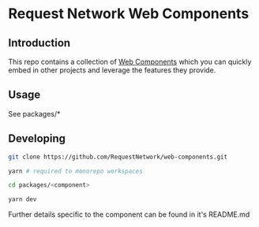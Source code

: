 # Request Network Web Components

## Introduction

This repo contains a collection of [Web Components](https://opensource.com/article/21/7/web-components) which you can quickly embed in other projects and leverage the features they provide.

## Usage

See packages/*


## Developing

```bash
git clone https://github.com/RequestNetwork/web-components.git

yarn # required to monorepo workspaces

cd packages/<component>

yarn dev
```

Further details specific to the component can be found in it's README.md
